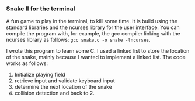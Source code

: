 ### Snake II for the terminal

A fun game to play in the terminal, to kill some time. It is build using the standard libraries and the ncurses library for the user interface. You can compile the program with, for example, the gcc compiler linking with the ncurses library as follows: `gcc snake.c -o snake -lncurses`.

I wrote this program to learn some C. I used a linked list to store the location of the snake, mainly because I wanted to implement a linked list. The code works as follows:
1. Initialize playing field
2. retrieve input and validate keyboard input
3. determine the next location of the snake 
4. collision detection and back to 2.

  
